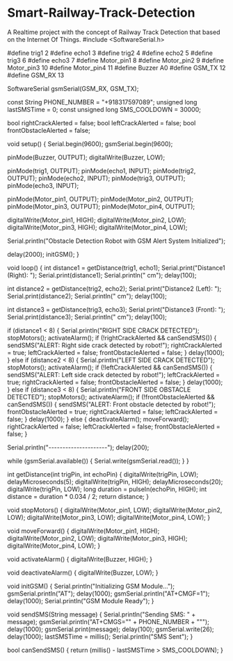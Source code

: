 # Smart-Railway-Track-Detection
A Realtime project with the concept of Railway Track Detection that based on the Internet Of Things.
#include <SoftwareSerial.h>

#define trig1 2
#define echo1 3
#define trig2 4
#define echo2 5
#define trig3 6
#define echo3 7
#define Motor_pin1 8
#define Motor_pin2 9
#define Motor_pin3 10
#define Motor_pin4 11
#define Buzzer A0
#define GSM_TX 12
#define GSM_RX 13

SoftwareSerial gsmSerial(GSM_RX, GSM_TX);

const String PHONE_NUMBER = "+918317597089";
unsigned long lastSMSTime = 0;
const unsigned long SMS_COOLDOWN = 30000;

bool rightCrackAlerted = false;
bool leftCrackAlerted = false;
bool frontObstacleAlerted = false;

void setup() {
  Serial.begin(9600);
  gsmSerial.begin(9600);

  pinMode(Buzzer, OUTPUT);
  digitalWrite(Buzzer, LOW);

  pinMode(trig1, OUTPUT);
  pinMode(echo1, INPUT);
  pinMode(trig2, OUTPUT);
  pinMode(echo2, INPUT);
  pinMode(trig3, OUTPUT);
  pinMode(echo3, INPUT);

  pinMode(Motor_pin1, OUTPUT);
  pinMode(Motor_pin2, OUTPUT);
  pinMode(Motor_pin3, OUTPUT);
  pinMode(Motor_pin4, OUTPUT);

  digitalWrite(Motor_pin1, HIGH);
  digitalWrite(Motor_pin2, LOW);
  digitalWrite(Motor_pin3, HIGH);
  digitalWrite(Motor_pin4, LOW);

  Serial.println("Obstacle Detection Robot with GSM Alert System Initialized");

  delay(2000);
  initGSM();
}

void loop() {
  int distance1 = getDistance(trig1, echo1);
  Serial.print("Distance1 (Right): ");
  Serial.print(distance1);
  Serial.println(" cm");
  delay(100);

  int distance2 = getDistance(trig2, echo2);
  Serial.print("Distance2 (Left): ");
  Serial.print(distance2);
  Serial.println(" cm");
  delay(100);

  int distance3 = getDistance(trig3, echo3);
  Serial.print("Distance3 (Front): ");
  Serial.print(distance3);
  Serial.println(" cm");
  delay(100);

  if (distance1 < 8) {
    Serial.println("RIGHT SIDE CRACK DETECTED");
    stopMotors();
    activateAlarm();
    if (!rightCrackAlerted && canSendSMS()) {
      sendSMS("ALERT: Right side crack detected by robot!");
      rightCrackAlerted = true;
      leftCrackAlerted = false;
      frontObstacleAlerted = false;
    }
    delay(1000);
  } else if (distance2 < 8) {
    Serial.println("LEFT SIDE CRACK DETECTED");
    stopMotors();
    activateAlarm();
    if (!leftCrackAlerted && canSendSMS()) {
      sendSMS("ALERT: Left side crack detected by robot!");
      leftCrackAlerted = true;
      rightCrackAlerted = false;
      frontObstacleAlerted = false;
    }
    delay(1000);
  } else if (distance3 < 8) {
    Serial.println("FRONT SIDE OBSTACLE DETECTED");
    stopMotors();
    activateAlarm();
    if (!frontObstacleAlerted && canSendSMS()) {
      sendSMS("ALERT: Front obstacle detected by robot!");
      frontObstacleAlerted = true;
      rightCrackAlerted = false;
      leftCrackAlerted = false;
    }
    delay(1000);
  } else {
    deactivateAlarm();
    moveForward();
    rightCrackAlerted = false;
    leftCrackAlerted = false;
    frontObstacleAlerted = false;
  }

  Serial.println("---------------------");
  delay(200);

  while (gsmSerial.available()) {
    Serial.write(gsmSerial.read());
  }
}

int getDistance(int trigPin, int echoPin) {
  digitalWrite(trigPin, LOW);
  delayMicroseconds(5);
  digitalWrite(trigPin, HIGH);
  delayMicroseconds(20);
  digitalWrite(trigPin, LOW);
  long duration = pulseIn(echoPin, HIGH);
  int distance = duration * 0.034 / 2;
  return distance;
}

void stopMotors() {
  digitalWrite(Motor_pin1, LOW);
  digitalWrite(Motor_pin2, LOW);
  digitalWrite(Motor_pin3, LOW);
  digitalWrite(Motor_pin4, LOW);
}

void moveForward() {
  digitalWrite(Motor_pin1, HIGH);
  digitalWrite(Motor_pin2, LOW);
  digitalWrite(Motor_pin3, HIGH);
  digitalWrite(Motor_pin4, LOW);
}

void activateAlarm() {
  digitalWrite(Buzzer, HIGH);
}

void deactivateAlarm() {
  digitalWrite(Buzzer, LOW);
}

void initGSM() {
  Serial.println("Initializing GSM Module...");
  gsmSerial.println("AT");
  delay(1000);
  gsmSerial.println("AT+CMGF=1");
  delay(1000);
  Serial.println("GSM Module Ready");
}

void sendSMS(String message) {
  Serial.println("Sending SMS: " + message);
  gsmSerial.println("AT+CMGS=\"" + PHONE_NUMBER + "\"");
  delay(1000);
  gsmSerial.print(message);
  delay(100);
  gsmSerial.write(26);
  delay(1000);
  lastSMSTime = millis();
  Serial.println("SMS Sent");
}

bool canSendSMS() {
  return (millis() - lastSMSTime > SMS_COOLDOWN);
}
